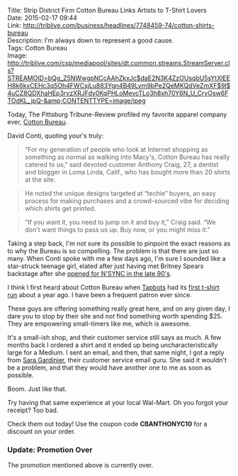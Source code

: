 Title: Strip District Firm Cotton Bureau Links Artists to T-Shirt Lovers  
Date: 2015-02-17 09:44  
Link: http://triblive.com/business/headlines/7748459-74/cotton-shirts-bureau  
Description: I'm always down to represent a good cause.  
Tags: Cotton Bureau  
Image: http://triblive.com/csp/mediapool/sites/dt.common.streams.StreamServer.cls?STREAMOID=bQg_Z5NWwgpNCcAAhZkxJc$daE2N3K4ZzOUsqbU5sYtXlEEH8k6kxCEHc3q5Oh4FWCsjLu883Ygn4B49Lvm9bPe2QeMKQdVeZmXF$9l$4uCZ8QDXhaHEp3rvzXRJFdy0KqPHLoMevcTLo3h8xh70Y6N_U_CryOsw6FTOdKL_jpQ-&amp;CONTENTTYPE=image/jpeg  

Today, The Pittsburg Tribune-Review profiled my favorite apparel company ever, [Cotton Bureau][cottonbureau]. 

David Conti, quoting your's truly:

> “For my generation of people who look at Internet shopping as something as normal as walking into Macy's, Cotton Bureau has really catered to us,” said devoted customer Anthony Craig, 27, a dentist and blogger in Loma Linda, Calif., who has bought more than 20 shirts at the site.

> He noted the unique designs targeted at “techie” buyers, an easy process for making purchases and a crowd-sourced vibe for deciding which shirts get printed.

> “If you want it, you need to jump on it and buy it,” Craig said. “We don't want things to pass us up. Buy now, or you might miss it.”

Taking a step back, I'm not sure its possible to pinpoint the exact reasons as to why the Bureau is so compelling. The problem is that there are just so many. When Conti spoke with me a few days ago, I'm sure I sounded like a star-struck teenage girl, elated after just having met Britney Spears backstage after she [opened for N'SYNC in the late 90's][wikipedia]. 

I think I first heard about Cotton Bureau when [Tapbots][tapbots] had its [first t-shirt run][twitter] about a year ago. I have been a frequent patron ever since.

These guys are offering something really great here, and on any given day, I dare you to stop by their site and *not* find something worth spending $25. They are empowering small-timers like me, which is awesome.

It's a small-ish shop, and their customer service still says as much. A few months back I ordered a shirt and it ended up being uncharacteristically large for a Medium. I sent an email, and then, that same night, I got a reply from [Sara Gardinier][twitter 2], their customer service email guru. She said it wouldn't be a problem, and that they would have another one to me as soon as possible.

Boom. Just like that. 

Try having that same experience at your local Wal-Mart. Oh you forgot your receipt? Too bad.

Check them out today! Use the coupon code **CBANTHONYC10** for a discount on your order.

<aside class="update">

### Update: Promotion Over

The promotion mentioned above is currently over.

</aside>

[cottonbureau]: http://www.cottonbureau.com "Cotton Bureau"
[tapbots]: http://www.tapbots.com/ "Tapbots, creators of Tweetbot and Calcbot"
[twitter]: https://twitter.com/cottonbureau/status/440520932411838465 "The first Tapbots t-shirt on Cotton Bureau"
[twitter 2]: https://twitter.com/saragardinier "Cotton Bureau's customer service guru"
[wikipedia]: https://en.wikipedia.org/wiki/List_of_Britney_Spears_concert_tours "Wikipedia: Britney Spears concerts"